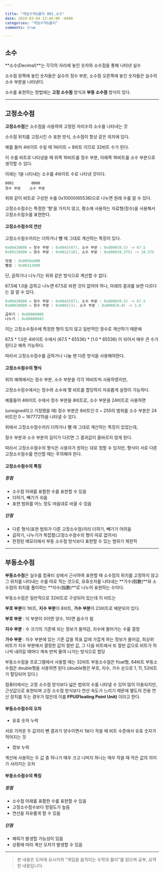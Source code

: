 ```yaml
---

title: "게임수학&물리 001_소수"
date: 2019-03-04 13:44:00 -0400
categories: "게임수학&물리"
comments: true

---
```


## 소수

**소수(Decimal)**는 각각의 자리에 놓인 숫자와 소수점을 통해 나타낸 실수

소수점 왼쪽에 놓인 숫자들은 실수의 정수 부분, 소수점 오른쪽에 놓인 숫자들은 실수의 소수 부분을 나타낸다.

소수를 표현하는 방법에는 **고정 소수점** 방식과 **부동 소수점** 방식이 있다.

------



## 고정소수점

**고정소수점**은 소수점을 사용하여 고정된 자리수의 소수를 나타내는 것

소수점 위치를 고정시킨 수 표현 방식, 소수점이 항상 같은 위치에 있다.



예를 들어 4바이트 수일 때 1바이트 = 8비트 이므로 32비트 수가 된다.

이 수를 비트로 나타냈을 때 위쪽 16비트를 정수 부분, 아래쪽 16비트를 소수 부분으로 생각할 수 있다.

아래는 1을 나타내는 소수를 4바이트 수로 나타낸 것이다.

```
0001		0000
정수 부분	 소수 부분
```

위와 같이 비트로 구성한 수를 0x10000(65536)으로 나누면 원래 수를 알 수 있다.

고정소수점수는 특정한 '형'을 가지지 않고, 평소에 사용하는 자료형(정수)을 사용해서 고정소수점수를 표현한다.





#### 고정소수점수의 연산

고정소수점수끼리는 더하거나 뺄 때 그대로 계산하는 특징이 있다.

```c
0x00438000 = 정수 부분 : 0x0043(67), 소수 부분 : 0x8000(0.5) -> 67.5
0x00126000 = 정수 부분 : 0x0012(18), 소수 부분 : 0x6000(0.375) -> 18.375

덧셈 : 0x0056e000
뺄셈 : 0x00312000
```

단, 곱하기나 나누기는 위와 같은 방식으로 계산할 수 없다.

67.5에 1.0을 곱하고 나누면 67.5로 바뀐 것이 없어야 하나, 아래의 결과를 보면 다르다는 걸 알 수 있다.

```c
0x00438000 = 정수 부분 : 0x0043(67), 소수 부분 : 0x8000(0.5) -> 67.5
0x00010000 = 정수 부분 : 0x0001(1), 소수 부분 : 0x0000(0.0) -> 1.0

곱하기 : 0x80000000
나누기 : 0x00000043
```

이는 고정소수점수에 특정한 형이 있지 않고 일반적인 정수로 계산하기 때문에

67.5 * 1.0은 4바이트 수에서 (67.5 * 65536) * (1.0 * 65536) 이 되어서 매우 큰 수가 된다고 예측 가능하다.

따라서 고정소수점수를 곱하거나 나눌 땐 다른 방식을 사용해야한다.





#### 고정소수점수의 형식

위의 예제에서는 정수 부분, 소수 부분을 각각 16비트씩 사용하였지만,

고정소수점수에서는 정수와 소수에 몇 비트를 할당하지 자유롭게 설정이 가능하다.

예를들어 4바이트 수에서 정수 부분을 8비트로, 소수 부분을 24비트로 사용하면 

(unsigned라고 가정했을 때) 정수 부분은 8비트인 0 ~ 255의 범위를 소수 부분은 24비트인  0 ~ 16777215을 나타낼 수 있다.



위에서 고정소수점수끼리 더하거나 뺄 때 그대로 계산하는 특징이 있었는데,

정수 부분과 소수 부분의 길이가 다르면 그 결과값이 올바르지 않게 된다.

따라서 고정소수점수의 형식은 사용자가 원하는 대로 정할 수 있지만, 형식이 서로 다른 고정소수점수를 연산할 때는 주의해야 한다.





#### 고정소수점수의 특징

##### 장점

- 소수점 아래를 표함한 수를 표현할 수 있음
- 더하기, 빼기가 쉬움
- 표현 범위를 어느 정도 마음대로 바꿀 수 있음

##### 단점

- 다른 형식(표현 범위가 다른 고정소수점)끼리 더하기, 빼기가 어려움
- 곱하기, 나누기가 복잡함(고정소수점수의 형이 따로 없어서)
- 한정된 메모리에서 부동 소수점 방식보다 표현할 수 있는 범위가 제한적

------



## 부동소수점

**부동소수점**은 실수를 컴퓨터 상에서 근사하여 표현할 때 소수점의 위치를 고정하지 않고 그 위치를 나타내는 수를 따로 적는 것으로, 유효숫자를 나타내는 **가수(假數)**와 소수점의 위치를 풀이하는 **지수(指數)**로 나누어 표현하는 수이다.



부동소수점은 일반적으로 32비트로 구성되어 있는데 이 비트는

**부호 부분**이 1비트, **지수 부분**이 8비트, **가수 부분**이 23비트로 배분되어 있다.



**부호 부분** : 이 부분이 0이면 양수, 1이면 음수가 됨

**지수 부분** : 수 크기의 기준에 되는 정보가 들어감, 지수에 들어가는 수를 결정

**가수 부분** : 지수 부분에 있는 기준 값을 목표 값에 가깝게 하는 정보가 들어감, 최상위 비트가 지수 부분에서 결정한 값의 절반 값, 그 다음 비트에서 또 절반 값으로 비트가 하나씩 내려갈 때마다 계속 반씩 줄여 나가는 방식으로 할당



부동소수점을 프로그램에서 사용할 때는 32비트 부동소수점은 float형, 64비트 부동소수점은 double형을 사용하면 된다.(double형은 부호, 지수, 가수 순으로 1, 11, 52비트가 할당되어 있다.)



컴퓨터에서는 고정 소수점 방식보다 넓은 범위의 수를 나타낼 수 있어 많이 이용되지만, 근삿값으로 표현되며 고정 소수점 방식보다 연산 속도가 느리기 때문에 별도의 전용 연산 장치를 두는 경우가 많은데 이를 **FPU(Floating Point Unit)** 이라고 한다.



#### 부동소수점수의 오차

-  유효 숫자 누락

  서로 가까운 두 값끼리 뺀 결과가 양수이면서 1보다 작을 때 비트 수준에서 유효 숫자가 적어지는 것

-  정보 누락

  계산에 사용하는 두 값 중 하나가 매우 크고 나머지 하나는 매우 작을 때 작은 값의 의미가 사라지는 오차



#### 부동소수점수의 특징

##### 장점

- 소수점 아래를 표함한 수를 표현할 수 있음
- 고정소수점수보다 정밀도가 높음
- 연산을 자유롭게 할 수 있음

##### 단점

- 예외가 발생할 가능성이 있음
- 상황에 따라 계산 오차가 발생할 수 있음



------

> 본 내용은 도마에 요시키의 "게임을 움직이는 수학과 물리"를 읽으며 공부, 요약한 내용입니다.
